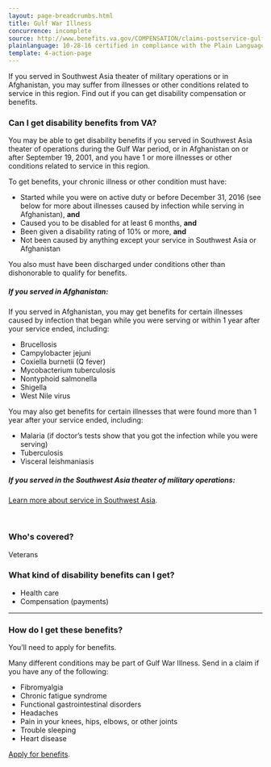 ```yaml
---
layout: page-breadcrumbs.html
title: Gulf War Illness
concurrence: incomplete
source: http://www.benefits.va.gov/COMPENSATION/claims-postservice-gulfwar.asp
plainlanguage: 10-28-16 certified in compliance with the Plain Language Act
template: 4-action-page
---
```


If you served in Southwest Asia theater of military operations or in Afghanistan, you may suffer from illnesses or other conditions related to service in this region. Find out if you can get disability compensation or benefits.

<div class="call-out" markdown="1">

### Can I get disability benefits from VA?

You may be able to get disability benefits if you served in Southwest Asia theater of operations during the Gulf War period, or in Afghanistan on or after September 19, 2001, and you have 1 or more illnesses or other conditions related to service in this region.

To get benefits, your chronic illness or other condition must have:
-	Started while you were on active duty or before December 31, 2016 (see below for more about illnesses caused by infection while serving in Afghanistan), **and**
-	Caused you to be disabled for at least 6 months, **and**
-	Been given a disability rating of 10% or more, **and**
-	Not been caused by anything except your service in Southwest Asia or Afghanistan

You also must have been discharged under conditions other than dishonorable to qualify for benefits.

##### If you served in Afghanistan:

If you served in Afghanistan, you may get benefits for certain illnesses caused by infection that began while you were serving or within 1 year after your service ended, including:
  -	Brucellosis
  - Campylobacter jejuni
  - Coxiella burnetii (Q fever)
  - Mycobacterium tuberculosis
  - Nontyphoid salmonella
  - Shigella
  - West Nile virus

You may also get benefits for certain illnesses that were found more than 1 year after your service ended, including:
  - Malaria (if doctor’s tests show that you got the infection while you were serving)
  - Tuberculosis
  - Visceral leishmaniasis

##### If you served in the Southwest Asia theater of military operations:

[Learn more about service in Southwest Asia](http://www.publichealth.va.gov/exposures/gulfwar/military-service.asp).


<br>

### Who's covered?

Veterans
</div>


### What kind of disability benefits can I get?

- Health care
- Compensation (payments)

-----

### How do I get these benefits?

You’ll need to apply for benefits. 

Many different conditions may be part of Gulf War Illness. Send in a claim if you have any of the following:
-	Fibromyalgia 
-	Chronic fatigue syndrome 
-	Functional gastrointestinal disorders 
-	Headaches
-	Pain in your knees, hips, elbows, or other joints
-	Trouble sleeping
-	Heart disease

[Apply for benefits](https://www.vets.gov/disability-benefits/apply-for-benefits/).
